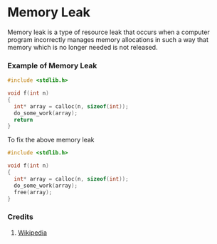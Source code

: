 # Memory Leak

Memory leak is a type of resource leak that occurs when a computer program incorrectly manages memory allocations in such a way that memory which is no longer needed is not released.

### Example of Memory Leak

```c
#include <stdlib.h>

void f(int n)
{
  int* array = calloc(n, sizeof(int));
  do_some_work(array);
  return
}
```

To fix the above memory leak 

```c
#include <stdlib.h>

void f(int n)
{
  int* array = calloc(n, sizeof(int));
  do_some_work(array);
  free(array);
}
```


### Credits

1. [Wikipedia](https://en.wikipedia.org/wiki/Memory_leak)